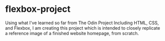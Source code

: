 # flexbox-project

Using what I've learned so far from The Odin Project
Including HTML, CSS, and Flexbox, I am creating this
project which is intended to closely replicate a 
reference image of a finished website homepage, from scratch.
